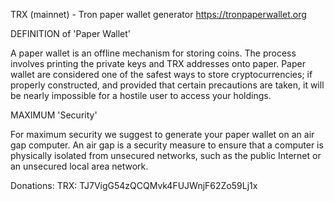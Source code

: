 
TRX (mainnet) - Tron paper wallet generator https://tronpaperwallet.org

DEFINITION of 'Paper Wallet'

A paper wallet is an offline mechanism for storing coins. The process involves printing the private keys and TRX addresses onto paper. Paper wallet are considered one of the safest ways to store cryptocurrencies; if properly constructed, and provided that certain precautions are taken, it will be nearly impossible for a hostile user to access your holdings.

MAXIMUM 'Security'

For maximum security we suggest to generate your paper wallet on an air gap computer. An air gap is a security measure to ensure that a computer is physically isolated from unsecured networks, such as the public Internet or an unsecured local area network.

Donations: TRX: TJ7VigG54zQCQMvk4FUJWnjF62Zo59Lj1x
